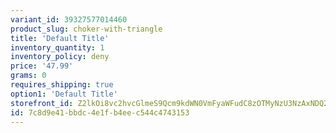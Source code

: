 ```yaml
---
variant_id: 39327577014460
product_slug: choker-with-triangle
title: 'Default Title'
inventory_quantity: 1
inventory_policy: deny
price: '47.99'
grams: 0
requires_shipping: true
option1: 'Default Title'
storefront_id: Z2lkOi8vc2hvcGlmeS9Qcm9kdWN0VmFyaWFudC8zOTMyNzU3NzAxNDQ2MA==
id: 7c8d9e41-bbdc-4e1f-b4ee-c544c4743153
---
```

